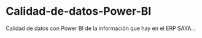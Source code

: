 # Calidad-de-datos-Power-BI

Calidad de datos con Power BI de la información que hay en el ERP SAYA...
